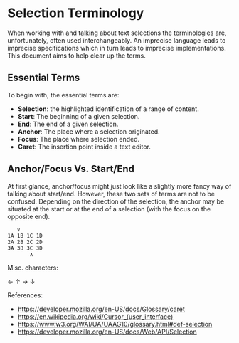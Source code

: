 # Selection Terminology

When working with and talking about text selections the terminologies are, unfortunately, often used interchangeably. An imprecise language leads to imprecise specifications which in turn leads to imprecise implementations. This document aims to help clear up the terms.

## Essential Terms

To begin with, the essential terms are:

* **Selection**: the highlighted identification of a range of content.
* **Start**: The beginning of a given selection.
* **End**: The end of a given selection.
* **Anchor**: The place where a selection originated.
* **Focus**: The place where selection ended.
* **Caret**: The insertion point inside a text editor.

## Anchor/Focus Vs. Start/End

At first glance, anchor/focus might just look like a slightly more fancy way of talking about start/end. However, these two sets of terms are not to be confused. Depending on the direction of the selection, the anchor may be situated at the start or at the end of a selection (with the focus on the opposite end).

```
   ∨
1A 1B 1C 1D
2A 2B 2C 2D
3A 3B 3C 3D
       ∧
```

Misc. characters:

←
↑
→
↓

References:

* https://developer.mozilla.org/en-US/docs/Glossary/caret
* https://en.wikipedia.org/wiki/Cursor_(user_interface)
* https://www.w3.org/WAI/UA/UAAG10/glossary.html#def-selection
* https://developer.mozilla.org/en-US/docs/Web/API/Selection
